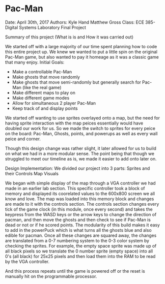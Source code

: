 # Pac-Man
Date: April 30th, 2017
Authors:
Kyle Hand
Matthew Gross
Class: ECE 385- Digital Systems Laboratory Final Project

Summary of this project (What is is and How it was carried out)

We started off with a large majority of our time spent planning how to code this entire project up.
We knew we wanted to put a little spin on the original Pac-Man game, but also wanted to pay it
homeage as it was a classic game that many enjoy.
Initial Goals:
- Make a controllable Pac-Man
- Make ghosts that move randomly
- Make ghosts that move semi-randomly but generally search for Pac-Man (like the real game)
- Make different maps to play on
- Make different game modes
- Allow for simultaneous 2 player Pac-Man
- Keep track of and display points

We started off wanting to use sprites overlayed onto a map, but the need for having sprite 
interaction with the map peices essentially would have doubled our work for us. So we made the switch
to sprites for every peice on the board: Pac-Man, Ghosts, points, and powerups as well as every wall peice and corner.

Though this design change was rather slight, it later allowed for us to build on what we had in a more modular sense.
The point being that though we struggled to meet our timeline as is, we made it easier to add onto later on.

Design Implementation:
We divided our project into 3 parts:
Sprites and their Controls
Map
Visuals

We began with simple display of the map through a VGA controller we had made in an earlier lab section. This specific
controller took a block of memory and displayed its coorelated values to the 600x800 screen we all know and love.
The map was loaded into this memory block and changes are made to it with the controls section.
The controls section changes every tick of the game clock (in this module, once every second)
and takes the keypress from the WASD keys or the arrow keys to change the direction of pacman,
and then move the ghosts
and then check to see if Pac-Man is dead or not or if he scored points.
The modularity of this build makes it easy to add in the powerPuck which is what turns all the ghosts blue
and also edible for pacman. 
Once all these changes are squared away, the changes are translated from a 0-7 numbering system to the 0-3 color system by checking the sprites. For example, the empty space sprite was made up of all black pixels so we translate the 0 number sprite (empty space) into all 0's (all black) for 25x25 pixels and then load them into the RAM to be read by the VGA controller.

And this process repeats until the game is powered off or the reset is manually hit on the programmable processor.

